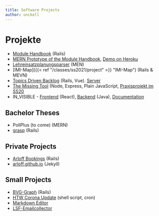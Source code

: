 ```yaml
---
title: Software Projects
author: unckell
---
```


# Projekte
* [Module Handbook](https://github.com/bkleinen/module-handbook) (Rails)
* [MERN Prototype of the Module Handbook](https://github.com/htw-imi-wtat1/module-handbook), [Demo on Heroku](https://wtat1-module-handbook.herokuapp.com/)
* [Lehreinsatzplanungsparser](https://github.com/bkleinen/lehreinsatzplanungsparser) (MEN)
* [IMI-Map]({{< ref "/classes/ss2021/project" >}} "IMI-Map") (Rails & MEVN)
* [Topics Driven Backlog](https://github.com/htw-imi-projects/topics-driven-backlog) (Rails, Vue). [Server](http://backlog.f4.htw-berlin.de/)
* [The Missing Tool](https://github.com/htw-imi-projects/TheMissingTool) (Node, Express, Plain JavaScript, [Praxisprojekt im SS20](https://showtime.f4.htw-berlin.de/ss20/bachelor/b5-the-missing-tool-projekt/)
* IN_VISIBLE - [Frontend](https://github.com/project-invisible/frontend) (React), [Backend](https://github.com/project-invisible/backend) (Java), [Documentation](https://github.com/project-invisible/wiki/wiki)

## Bachelor Theses
* PollPlus (to come) (MERN)
* [grasp](https://github.com/htw-imi-projects/grasp) (Rails)

## Private Projects
* [Arloff Bookings](https://github.com/arloff/bookings) (Rails)
* [arloff.github.io](https://github.com/arloff/arloff.github.io) (Jekyll)

## Small Projects
* [BVG-Graph](https://github.com/bkleinen/bvg-graph) (Rails)
* [HTW Corona Update](https://github.com/htw-corona-update/htw-corona-update) (shell script, cron)
* [Markdown Editor](/html/markdown-editor/markdown-editor.html)
* [LSF-Emailcollector](/html/lsf-emailcollector.html)
